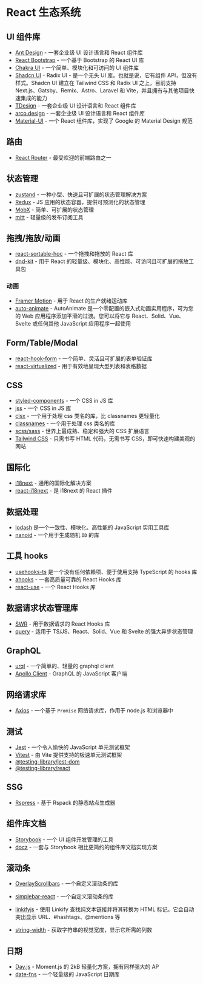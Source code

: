 # React 生态系统

## UI 组件库

- [Ant Design](https://ant.design/index-cn) - 一套企业级 UI 设计语言和 React 组件库
- [React Bootstrap](https://react-bootstrap.github.io/docs/components/accordion) - 一个基于 Bootstrap 的 React UI 库
- [Chakra UI](https://chakra-ui.com/getting-started) - 一个简单、模块化和可访问的 UI 组件库
- [Shadcn UI](https://ui.shadcn.com/docs/components/accordion) - Radix UI - 是一个无头 UI 库。也就是说，它有组件 API，但没有样式。Shadcn UI 建立在 Tailwind CSS 和 Radix UI 之上，目前支持 Next.js、Gatsby、Remix、Astro、Laravel 和 Vite，并且拥有与其他项目快速集成的能力
- [TDesign](https://tdesign.tencent.com/starter/) - 一套企业级 UI 设计语言和 React 组件库
- [arco.design](https://arco.design/) - 一套企业级 UI 设计语言和 React 组件库
- [Material-UI](https://material-ui.com/zh/) - 一个 React 组件库，实现了 Google 的 Material Design 规范

## 路由

- [React Router](https://reactrouter.com/en/main) - 最受欢迎的前端路由之一

## 状态管理

- [zustand](https://zustand-demo.pmnd.rs/) - 一种小型、快速且可扩展的状态管理解决方案
- [Redux](https://cn.redux.js.org/) - JS 应用的状态容器，提供可预测化的状态管理
- [MobX](https://mobx.js.org/README.html) - 简单、可扩展的状态管理
- [mitt](https://www.npmjs.com/package/mitt) - 轻量级的发布订阅工具

## 拖拽/拖放/动画

- [react-sortable-hoc](https://clauderic.github.io/react-sortable-hoc/#/basic-configuration/basic-usage?_k=bbw1p5) - 一个拖拽和拖放的 React 库
- [dnd-kit](https://docs.dndkit.com/) - 用于 React 的轻量级、模块化、高性能、可访问且可扩展的拖放工具包

### 动画

- [Framer Motion](https://www.framer.com/motion/) - 用于 React 的生产就绪运动库
- [auto-animate](https://auto-animate.formkit.com/) - AutoAnimate 是一个零配置的嵌入式动画实用程序，可为您的 Web 应用程序添加平滑的过渡。您可以将它与 React、Solid、Vue、Svelte 或任何其他 JavaScript 应用程序一起使用

## Form/Table/Modal

- [react-hook-form](https://react-hook-form.com/) - 一个简单、灵活且可扩展的表单验证库
- [react-virtualized](https://bvaughn.github.io/react-virtualized/#/components/List) - 用于有效地呈现大型列表和表格数据

## CSS

- [styled-components](https://styled-components.com/) - 一个 CSS in JS 库
- [jss](https://cssinjs.org/?v=v10.10.0) - 一个 CSS in JS 库
- [clsx](https://github.com/lukeed/clsx) - 一个用于处理 css 类名的库，比 classnames 更轻量化
- [classnames](https://github.com/JedWatson/classnames) - 一个用于处理 css 类名的库
- [scss/sass](https://sass-lang.com/) - 世界上最成熟、稳定和强大的 CSS 扩展语言
- [Tailwind CSS](https://tailwindcss.com/) - 只需书写 HTML 代码，无需书写 CSS，即可快速构建美观的网站

## 国际化

- [i18next](https://www.i18next.com/) - 通用的国际化解决方案
- [react-i18next](https://react.i18next.com/) - 是 i18next 的 React 插件

## 数据处理

- [lodash](https://www.lodashjs.com/) 是一个一致性、模块化、高性能的 JavaScript 实用工具库
- [nanoid](https://zelark.github.io/nano-id-cc/) - 一个用于生成随机 `ID` 的库

## 工具 hooks

- [usehooks-ts](https://usehooks-ts.com/) 是一个没有任何依赖项、便于使用支持 TypeScript 的 hooks 库
- [ahooks](https://ahooks.js.org/zh-CN/) - 一套高质量可靠的 React Hooks 库
- [react-use](https://streamich.github.io/react-use/?path=/story/components-usekey--demo) - 一个 React Hooks 库

## 数据请求状态管理库

- [SWR](https://swr.vercel.app/zh-CN) - 用于数据请求的 React Hooks 库
- [query](https://tanstack.com/query/latest) - 适用于 TS/JS、React、Solid、Vue 和 Svelte 的强大异步状态管理

## GraphQL

- [urql](https://formidable.com/open-source/urql/docs/) - 一个简单的、轻量的 graphql client
- [Apollo Client](https://www.apollographql.com/docs/react/) - GraphQL 的 JavaScript 客户端

## 网络请求库

- [Axios](https://www.axios-http.cn/docs/intro) - 一个基于 `Promise` 网络请求库，作用于 node.js 和浏览器中

## 测试

- [Jest](https://jestjs.io/) - 一个令人愉快的 JavaScript 单元测试框架
- [Vitest](https://cn.vitest.dev/) - 由 Vite 提供支持的极速单元测试框架
- [@testing-library/jest-dom]()
- [@testing-library/react]()

## SSG

- [Rspress](https://rspress.dev/) - 基于 Rspack 的静态站点生成器

## 组件库文档

- [Storybook](https://storybook.js.org/) - 一个 UI 组件开发管理的工具
- [docz](https://www.docz.site/docs/getting-started) - 一套与 Storybook 相比更简约的组件库文档实现方案

## 滚动条

- [OverlayScrollbars](https://kingsora.github.io/OverlayScrollbars/#!overview) - 一个自定义滚动条的库
- [simplebar-react](https://grsmto.github.io/simplebar/) - 一个自定义滚动条的库

- [linkifyjs](https://linkify.js.org/) - 使用 Linkify 查找纯文本链接并将其转换为 HTML <a> 标记。它会自动突出显示 URL、#hashtags、@mentions 等
- [string-width](https://github.com/sindresorhus/string-width) - 获取字符串的视觉宽度，显示它所需的列数

## 日期

- [Day.js](https://dayjs.gitee.io/zh-CN/) - Moment.js 的 2kB 轻量化方案，拥有同样强大的 AP
- [date-fns](https://date-fns.org/) - 一个轻量级的 JavaScript 日期库
